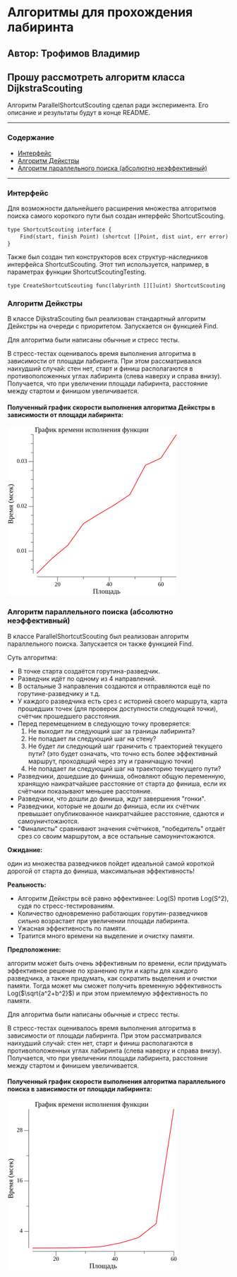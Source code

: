 #  Алгоритмы для прохождения лабиринта #
## Автор: Трофимов Владимир ##

## Прошу рассмотреть алгоритм класса DijkstraScouting ##
Алгоритм ParallelShortcutScouting сделал ради эксперимента. Его описание и результаты будут в конце README.

---
### Содержание ###
- [Интерфейс](#интерфейс)
- [Алгоритм Дейкстры](#алгоритм-дейкстры)
- [Алгоритм параллельного поиска (абсолютно неэффективный)](#алгоритм-параллельного-поиска-абсолютно-неэффективный)
---

### Интерфейс ###
Для возможности дальнейшего расширения множества алгоритмов поиска самого короткого пути был создан интерфейс ShortcutScouting.
```
type ShortcutScouting interface {
    Find(start, finish Point) (shortcut []Point, dist uint, err error)
}
```
Также был создан тип конструкторов всех структур-наследников интерфейса ShortcutScouting. Этот тип используется, например, в параметрах функции ShortcutScoutingTesting.
```
type CreateShortcutScouting func(labyrinth [][]uint) ShortcutScouting
```

### Алгоритм Дейкстры ###
В классе DijkstraScouting был реализован стандартный алгоритм Дейкстры на очереди с приоритетом. Запускается он функцией Find.

Для алгоритма были написаны обычные и стресс тесты.

В стресс-тестах оценивалось время выполнения алгоритма в зависимости от площади лабиринта. При этом рассматривался наихудший случай: стен нет, старт и финиш располагаются в противоположенных углах лабиринта (слева наверху и справа внизу). Получается, что при увеличении площади лабиринта, расстояние между стартом и финишом увеличивается.
#### Полученный график скорости выполнения алгоритма Дейкстры в зависимости от площади лабиринта: ####
![1](https://github.com/Vladimir220/labyrinth/blob/main/tests/Benchmark_DijkstraScouting.png)

### Алгоритм параллельного поиска (абсолютно неэффективный) ###
В классе ParallelShortcutScouting был реализован алгоритм параллельного поиска. Запускается он также функцией Find.

Суть алгоритма:
- В точке старта создаётся горутина-разведчик.
- Разведчик идёт по одному из 4 направлений.
- В остальные 3 направления создаются и отправляются ещё по горутине-разведчику и т.д.
- У каждого разведчика есть срез с историей своего маршрута, карта прошедших точек (для проверок доступности следующей точки), счётчик прошедшего расстояния.
- Перед перемещением в следующую точку проверяется:
    1) Не выходит ли следующий шаг за границы лабиринта?
    2) Не попадает ли следующий шаг на стену?
    3) Не будет ли следующий шаг граничить с траекторией текущего пути? (это будет означать, что точно есть более эффективный маршрут, проходящий через эту и граничащую точки)
    4) Не попадает ли следующий шаг на траекторию текущего пути?
- Разведчики, дошедшие до финиша, обновляют общую переменную, хранящую наикратчайшее расстояние от старта до финиша, если их счётчики показывают меньшее расстояние.
- Разведчики, что дошли до финиша, ждут завершения "гонки".
- Разведчики, которые не дошли до финиша, если их счётчик превышает опубликованное наикратчайшее расстояние, сдаются и самоуничтожаются.
- "Финалисты" сравнивают значения счётчиков, "победитель" отдаёт срез со своим маршрутом, а все остальные самоуничтожаются.

**Ожидание:** 

один из множества разведчиков пойдет идеальной самой короткой дорогой от старта до финиша, максимальная эффективность!

**Реальность:** 
- Алгоритм Дейкстры всё равно эффективнее: Log(S) против Log(S^2), судя по стресс-тестированиям.
- Количество одновременно работающих горутин-разведчиков сильно возрастает при увеличении площади лабиринта.
- Ужасная эффективность по памяти.
- Тратится много времени на выделение и очистку памяти.

**Предположение:** 

алгоритм может быть очень эффективным по времени, если придумать эффективное решение по хранению пути и карты для каждого разведчика, а также придумать, как сократить выделения и очистки памяти. Тогда может мы сможет получить временную эффективность Log($\sqrt{a^2+b^2}$) и при этом приемлемую эффективность по памяти.

Для алгоритма были написаны обычные и стресс тесты.

В стресс-тестах оценивалось время выполнения алгоритма в зависимости от площади лабиринта. При этом рассматривался наихудший случай: стен нет, старт и финиш располагаются в противоположенных углах лабиринта (слева наверху и справа внизу). Получается, что при увеличении площади лабиринта, расстояние между стартом и финишем увеличивается.
#### Полученный график скорости выполнения алгоритма параллельного поиска в зависимости от площади лабиринта: ####
![2](https://github.com/Vladimir220/labyrinth/blob/main/tests/Benchmark_ParallelShortcutScouting.png)

